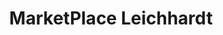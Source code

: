 ---
title: "MarketPlace Leichhardt"
url: /leichhardt/marketplace-leichhardt/
shop: Einkaufszentrum
---